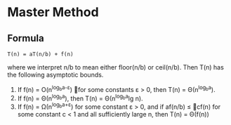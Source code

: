 # Master Method

## Formula
```
T(n) = aT(n/b) + f(n)
```
where we interpret n/b to mean either floor(n/b) or ceil(n/b). Then T(n) has the following asymptotic bounds.
1. If f(n) = O(n<sup>log<sub>b</sub>a-ε</sup>) for some constants ε > 0, then T(n) = Θ(n<sup>log<sub>b</sub>a</sup>).
2. If f(n) = Θ(n<sup>log<sub>b</sub>a</sup>), then T(n) = Θ(n<sup>log<sub>b</sub>a</sup>lg n).
3. If f(n) = Ω(n<sup>log<sub>b</sub>a+ε</sup>) for some constant ε > 0, and if af(n/b) ≤ cf(n) for some constant c < 1 and all sufficiently large n, then T(n) = Θ(f(n))
